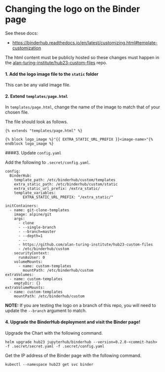 # Changing the logo on the Binder page

See these docs:
* https://binderhub.readthedocs.io/en/latest/customizing.html#template-customization

The html content must be publicly hosted so these changes must happen in the [alan-turing-institute/hub23-custom-files](https://github.com/alan-turing-institute/hub23-custom-files) repo.

#### 1. Add the logo image file to the `static` folder

This can be any valid image file.

#### 2. Extend `templates/page.html`

In `templates/page.html`, change the name of the image to match that of your chosen file.

The file should look as follows.

```
{% extends "templates/page.html" %}

{% block logo_image %}"{{ EXTRA_STATIC_URL_PREFIX }}<image-name>"{% endblock logo_image %}
```

####3. Update `config.yaml`

Add the following to `.secret/config.yaml`.

```
config:
  BinderHub:
    template_path: /etc/binderhub/custom/templates
    extra_static_path: /etc/binderhub/custom/static
    extra_static_url_prefix: /extra_static/
    template_variables:
        EXTRA_STATIC_URL_PREFIX: "/extra_static/"

initContainers:
  - name: git-clone-templates
    image: alpine/git
    args:
      - clone
      - --single-branch
      - --branch=master
      - --depth=1
      - --
      - https://github.com/alan-turing-institute/hub23-custom-files
      - /etc/binderhub/custom
    securityContext:
      runAsUser: 0
    volumeMounts:
      - name: custom-templates
        mountPath: /etc/binderhub/custom
extraVolumes:
  - name: custom-templates
    emptyDir: {}
extraVolumeMounts:
  - name: custom-templates
    mountPath: /etc/binderhub/custom
```

**NOTE:** If you are testing the logo on a branch of this repo, you will need to update the `--branch` argument to match.

#### 4. Upgrade the BinderHub deployment and visit the Binder page!

Upgrade the Chart with the following command. 

```
helm upgrade hub23 jupyterhub/binderhub --version=0.2.0-<commit-hash> -f .secret/secret.yaml -f .secret/config.yaml
```

Get the IP address of the Binder page with the following command.

```
kubectl --namespace hub23 get svc binder
```

